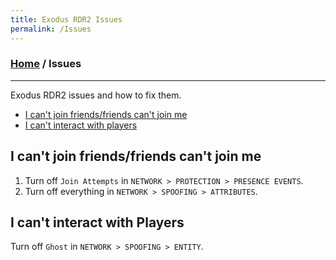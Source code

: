 ```yaml
---
title: Exodus RDR2 Issues
permalink: /Issues
---
```

### [Home](../index.md) / Issues
---
Exodus RDR2 issues and how to fix them.
- [I can't join friends/friends can't join me](#i-cant-join-friendsfriends-cant-join-me)
- [I can't interact with players](#i-cant-interact-with-players)

## I can't join friends/friends can't join me
1. Turn off `Join Attempts` in `NETWORK > PROTECTION > PRESENCE EVENTS`.
2. Turn off everything in `NETWORK > SPOOFING > ATTRIBUTES`.

## I can't interact with Players
Turn off `Ghost` in `NETWORK > SPOOFING > ENTITY`.
